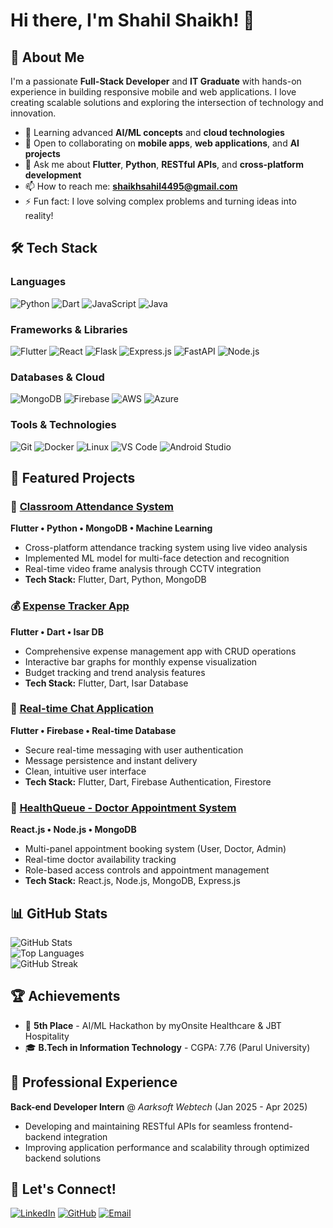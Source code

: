 # Hi there, I'm Shahil Shaikh! 👋

## 🚀 About Me

I'm a passionate **Full-Stack Developer** and **IT Graduate** with hands-on experience in building responsive mobile and web applications. I love creating scalable solutions and exploring the intersection of technology and innovation.

- 🌱 Learning advanced **AI/ML concepts** and **cloud technologies**
- 👯 Open to collaborating on **mobile apps**, **web applications**, and **AI projects**
- 💬 Ask me about **Flutter**, **Python**, **RESTful APIs**, and **cross-platform development**
- 📫 How to reach me: **shaikhsahil4495@gmail.com**
- ⚡ Fun fact: I love solving complex problems and turning ideas into reality!

## 🛠️ Tech Stack

### Languages
![Python](https://img.shields.io/badge/Python-3776AB?style=for-the-badge&logo=python&logoColor=white)
![Dart](https://img.shields.io/badge/Dart-0175C2?style=for-the-badge&logo=dart&logoColor=white)
![JavaScript](https://img.shields.io/badge/JavaScript-F7DF1E?style=for-the-badge&logo=javascript&logoColor=black)
![Java](https://img.shields.io/badge/Java-ED8B00?style=for-the-badge&logo=java&logoColor=white)

### Frameworks & Libraries
![Flutter](https://img.shields.io/badge/Flutter-02569B?style=for-the-badge&logo=flutter&logoColor=white)
![React](https://img.shields.io/badge/React-20232A?style=for-the-badge&logo=react&logoColor=61DAFB)
![Flask](https://img.shields.io/badge/Flask-000000?style=for-the-badge&logo=flask&logoColor=white)
![Express.js](https://img.shields.io/badge/Express.js-404D59?style=for-the-badge&logo=express&logoColor=white)
![FastAPI](https://img.shields.io/badge/FastAPI-005571?style=for-the-badge&logo=fastapi&logoColor=white)
![Node.js](https://img.shields.io/badge/Node.js-43853D?style=for-the-badge&logo=node.js&logoColor=white)

### Databases & Cloud
![MongoDB](https://img.shields.io/badge/MongoDB-4EA94B?style=for-the-badge&logo=mongodb&logoColor=white)
![Firebase](https://img.shields.io/badge/Firebase-039BE5?style=for-the-badge&logo=firebase&logoColor=white)
![AWS](https://img.shields.io/badge/AWS-232F3E?style=for-the-badge&logo=amazon-aws&logoColor=white)
![Azure](https://img.shields.io/badge/Azure-0089D0?style=for-the-badge&logo=microsoft-azure&logoColor=white)

### Tools & Technologies
![Git](https://img.shields.io/badge/Git-F05032?style=for-the-badge&logo=git&logoColor=white)
![Docker](https://img.shields.io/badge/Docker-2496ED?style=for-the-badge&logo=docker&logoColor=white)
![Linux](https://img.shields.io/badge/Linux-FCC624?style=for-the-badge&logo=linux&logoColor=black)
![VS Code](https://img.shields.io/badge/VS_Code-007ACC?style=for-the-badge&logo=visual-studio-code&logoColor=white)
![Android Studio](https://img.shields.io/badge/Android_Studio-3DDC84?style=for-the-badge&logo=android-studio&logoColor=white)

## 🎯 Featured Projects

### 📱 [Classroom Attendance System](https://github.com/Sahilshaikh11)
**Flutter • Python • MongoDB • Machine Learning**
- Cross-platform attendance tracking system using live video analysis
- Implemented ML model for multi-face detection and recognition
- Real-time video frame analysis through CCTV integration
- **Tech Stack:** Flutter, Dart, Python, MongoDB

### 💰 [Expense Tracker App](https://github.com/Sahilshaikh11)
**Flutter • Dart • Isar DB**
- Comprehensive expense management app with CRUD operations
- Interactive bar graphs for monthly expense visualization
- Budget tracking and trend analysis features
- **Tech Stack:** Flutter, Dart, Isar Database

### 💬 [Real-time Chat Application](https://github.com/Sahilshaikh11)
**Flutter • Firebase • Real-time Database**
- Secure real-time messaging with user authentication
- Message persistence and instant delivery
- Clean, intuitive user interface
- **Tech Stack:** Flutter, Dart, Firebase Authentication, Firestore

### 🏥 [HealthQueue - Doctor Appointment System](https://github.com/Sahilshaikh11)
**React.js • Node.js • MongoDB**
- Multi-panel appointment booking system (User, Doctor, Admin)
- Real-time doctor availability tracking
- Role-based access controls and appointment management
- **Tech Stack:** React.js, Node.js, MongoDB, Express.js

## 📊 GitHub Stats

<div align="left">
  <img src="https://github-readme-stats.vercel.app/api?username=Sahilshaikh11&show_icons=true&theme=radical" alt="GitHub Stats" />
</div>

<div align="left">
  <img src="https://github-readme-stats.vercel.app/api/top-langs/?username=Sahilshaikh11&layout=compact&theme=radical" alt="Top Languages" />
</div>

<div align="left">
  <img src="https://github-readme-streak-stats.herokuapp.com/?user=Sahilshaikh11&theme=radical" alt="GitHub Streak" />
</div>

## 🏆 Achievements

- 🎯 **5th Place** - AI/ML Hackathon by myOnsite Healthcare & JBT Hospitality
- 🎓 **B.Tech in Information Technology** - CGPA: 7.76 (Parul University)

## 💼 Professional Experience

**Back-end Developer Intern** @ *Aarksoft Webtech* (Jan 2025 - Apr 2025)
- Developing and maintaining RESTful APIs for seamless frontend-backend integration
- Improving application performance and scalability through optimized backend solutions

## 🤝 Let's Connect!

<div align="left">
  
[![LinkedIn](https://img.shields.io/badge/LinkedIn-0077B5?style=for-the-badge&logo=linkedin&logoColor=white)](https://www.linkedin.com/in/shahil-shaikh-1aa213231/)
[![GitHub](https://img.shields.io/badge/GitHub-100000?style=for-the-badge&logo=github&logoColor=white)](https://github.com/Sahilshaikh11)
[![Email](https://img.shields.io/badge/Email-D14836?style=for-the-badge&logo=gmail&logoColor=white)](mailto:shaikhsahil4495@gmail.com)

</div>
